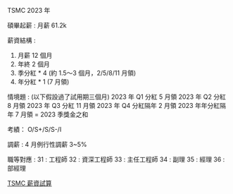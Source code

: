 


TSMC 2023 年

碩畢起薪 : 
月薪 61.2k

薪資結構 : 
1. 月薪 12 個月
2. 年終 2 個月
3. 季分紅 * 4 (約 1.5～3 個月，2/5/8/11 月領)
4. 年分紅 * 1 (7 月領)

情境題 :
(以下假設過了試用期三個月)
2023 年 Q1 分紅 5 月領
2023 年 Q2 分紅 8 月領
2023 年 Q3 分紅 11 月領
2023 年 Q4 分紅隔年 2 月領
2023 年年分紅隔年 7 月領 = 2023 季獎金之和


考績：
O/S+/S/S-/I

調薪 :
4 月例行性調薪 3~5%


職等對應 :
31 : 工程師 
32 : 資深工程師
33 : 主任工程師 
34 : 副理
35 : 經理 
36 : 部經理





[TSMC 薪資試算](https://docs.google.com/spreadsheets/d/1k0VO7Ku9PI0UfFmnyIeJO0iePpGjKo6DF-yQb03nLjg/edit?gid=0#gid=0)


